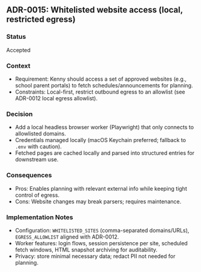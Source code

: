 ## ADR-0015: Whitelisted website access (local, restricted egress)

### Status
Accepted

### Context
- Requirement: Kenny should access a set of approved websites (e.g., school parent portals) to fetch schedules/announcements for planning.
- Constraints: Local-first, restrict outbound egress to an allowlist (see ADR-0012 local egress allowlist).

### Decision
- Add a local headless browser worker (Playwright) that only connects to allowlisted domains.
- Credentials managed locally (macOS Keychain preferred; fallback to `.env` with caution).
- Fetched pages are cached locally and parsed into structured entries for downstream use.

### Consequences
- Pros: Enables planning with relevant external info while keeping tight control of egress.
- Cons: Website changes may break parsers; requires maintenance.

### Implementation Notes
- Configuration: `WHITELISTED_SITES` (comma-separated domains/URLs), `EGRESS_ALLOWLIST` aligned with ADR-0012.
- Worker features: login flows, session persistence per site, scheduled fetch windows, HTML snapshot archiving for auditability.
- Privacy: store minimal necessary data; redact PII not needed for planning.
